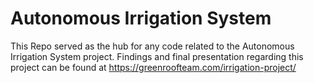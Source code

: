 # Autonomous Irrigation System
This Repo served as the hub for any code related to the Autonomous Irrigation System project. Findings and final presentation regarding this project can be found at https://greenroofteam.com/irrigation-project/
